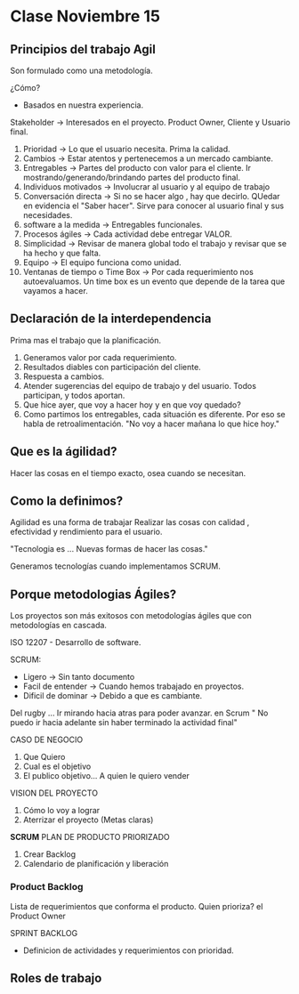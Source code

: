 # Clase Noviembre 15 

## Principios del trabajo Agil

Son formulado como una metodología.

¿Cómo?
- Basados en nuestra experiencia.

Stakeholder -> Interesados en el proyecto. Product Owner, Cliente y Usuario final.

1. Prioridad -> Lo que el usuario necesita. Prima la calidad.
2. Cambios -> Estar atentos y pertenecemos a un mercado cambiante. 
3. Entregables -> Partes del producto con valor para el cliente. Ir mostrando/generando/brindando partes del producto final.
4. Individuos motivados -> Involucrar al usuario y al equipo de trabajo
5. Conversación directa -> Si no se hacer algo , hay que decirlo. QUedar en evidencia el "Saber hacer". Sirve para conocer al usuario final y sus necesidades.
6. software a la medida -> Entregables funcionales.
7. Procesos ágiles -> Cada actividad debe entregar VALOR.
8. Simplicidad -> Revisar de manera global todo el trabajo y revisar que se ha hecho y que falta.
9. Equipo -> El equipo funciona como unidad.
10. Ventanas de tiempo o Time Box -> Por cada requerimiento nos autoevaluamos. Un time box es un evento que depende de la tarea que vayamos a hacer.

## Declaración de la interdependencia

Prima mas el trabajo que la planificación.

1. Generamos valor por cada requerimiento.
2. Resultados diables con participación del cliente.
3. Respuesta a cambios.
4. Atender sugerencias del equipo de trabajo y del usuario. Todos participan, y todos aportan.
5. Que hice ayer, que voy a hacer hoy y en que voy quedado?
6. Como partimos los entregables, cada situación es diferente. Por eso se habla de retroalimentación. "No voy a hacer mañana lo que hice hoy."

## Que es la ágilidad?

Hacer las cosas en el tiempo exacto, osea cuando se necesitan.

## Como la definimos?

Agilidad es una forma de trabajar
Realizar las cosas con calidad , efectividad y rendimiento para el usuario.

"Tecnologia es ... Nuevas formas de hacer las cosas."

Generamos tecnologías cuando implementamos SCRUM.

## Porque metodologias Ágiles?

Los proyectos son más exitosos con metodologías ágiles que con metodologías en cascada.

ISO 12207 - Desarrollo de software.

SCRUM:

- Ligero -> Sin tanto documento
- Facil de entender -> Cuando hemos trabajado en proyectos.
- Dificil de dominar -> Debido a que es cambiante.

Del rugby ... Ir mirando hacia atras para poder avanzar. en Scrum " No puedo ir hacia adelante sin haber terminado la actividad final"

CASO DE NEGOCIO
1. Que Quiero
2. Cual es el objetivo
3. El publico objetivo... A quien le quiero vender

VISION DEL PROYECTO
1. Cómo lo voy a lograr
2. Aterrizar el proyecto (Metas claras)

**SCRUM**
PLAN DE PRODUCTO PRIORIZADO
1. Crear Backlog
2. Calendario de planificación y liberación

### Product Backlog
 Lista de requerimientos que conforma el producto. Quien prioriza? el Product Owner

SPRINT BACKLOG
- Definicion de actividades y requerimientos con prioridad.

## Roles de trabajo



